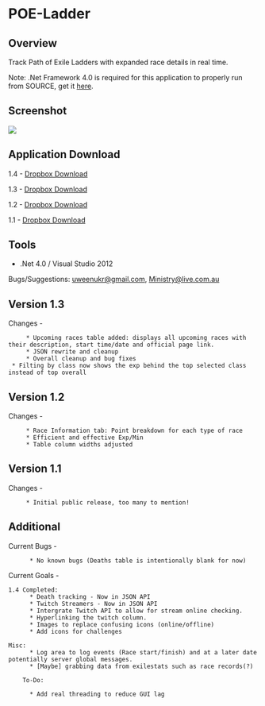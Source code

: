 POE-Ladder
==========

Overview
--------
Track Path of Exile Ladders with expanded race details in real time.

Note: .Net Framework 4.0 is required for this application to properly run from SOURCE, get it [here](http://www.microsoft.com/en-au/download/details.aspx?id=17718).

Screenshot
----------
[![](http://i.imgur.com/He1hEEn.png)](http://i.imgur.com/He1hEEn.png)

Application Download
---------
1.4 - [Dropbox Download][4]

1.3 - [Dropbox Download][3]

1.2 - [Dropbox Download][2]

1.1 - [Dropbox Download][1]


Tools
-----
* .Net 4.0 / Visual Studio 2012

Bugs/Suggestions: 
uweenukr@gmail.com, 
Ministry@live.com.au

Version 1.3
-----------
Changes -

         * Upcoming races table added: displays all upcoming races with their description, start time/date and official page link.
         * JSON rewrite and cleanup
         * Overall cleanup and bug fixes
	 * Filting by class now shows the exp behind the top selected class instead of top overall

Version 1.2
-----------
Changes -

         * Race Information tab: Point breakdown for each type of race
         * Efficient and effective Exp/Min
         * Table column widths adjusted

Version 1.1
-----------
Changes -

         * Initial public release, too many to mention!
         
         
Additional
----------
Current Bugs -

          * No known bugs (Deaths table is intentionally blank for now)

Current Goals -

	1.4 Completed:
          * Death tracking - Now in JSON API
          * Twitch Streamers - Now in JSON API
          * Intergrate Twitch API to allow for stream online checking.
    	  * Hyperlinking the twitch column.
    	  * Images to replace confusing icons (online/offline)
          * Add icons for challenges
          
	Misc: 
          * Log area to log events (Race start/finish) and at a later date potentially server global messages.
          * [Maybe] grabbing data from exilestats such as race records(?)
          
        To-Do:
          
          * Add real threading to reduce GUI lag

        
        
[1]: https://dl.dropbox.com/u/31365922/POELadder%201.1.zip
[2]: https://www.dropbox.com/s/g7xpgq5143dqk6l/POELadder%201.2.zip
[3]: https://www.dropbox.com/s/nzsygnr26qtaxv4/POELadder%201.3.zip
[4]: https://dl.dropboxusercontent.com/u/31365922/POELadder%20v1.4.zip
